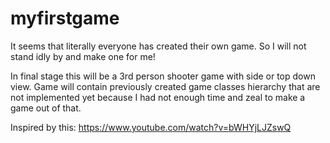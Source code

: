 # myfirstgame
It seems that literally everyone has created their own game. So I will not stand idly by and make one for me!

In final stage this will be a 3rd person shooter game with side or top down view.
Game will contain previously created game classes hierarchy that are not implemented yet because
I had not enough time and zeal to make a game out of that. 

Inspired by this: https://www.youtube.com/watch?v=bWHYjLJZswQ

